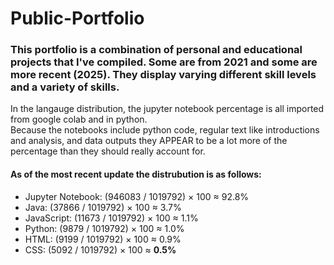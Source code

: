 # Public-Portfolio

### This portfolio is a combination of personal and educational projects that I've compiled. Some are from 2021 and some are more recent (2025). They display varying different skill levels and a variety of skills.


<p>
  In the langauge distribution, the jupyter notebook percentage is all imported from google colab and in python.<br>
  Because the notebooks include python code, regular text like introductions and analysis, and data outputs they APPEAR to be a lot more of the percentage than they should really account for.
<p>

#### As of the most recent update the distrubution is as follows:

<ul>
  <li>Jupyter Notebook: (946083 / 1019792) × 100 ≈ 92.8%</li>
  <li>Java: (37866 / 1019792) × 100 ≈ 3.7%</li>
  <li>JavaScript: (11673 / 1019792) × 100 ≈ 1.1%</li>
  <li>Python: (9879 / 1019792) × 100 ≈ 1.0%</li>
  <li>HTML: (9199 / 1019792) × 100 ≈ 0.9%</li>
  <li>CSS: (5092 / 1019792) × 100 ≈ <strong>0.5%</strong></li>
</ul>











